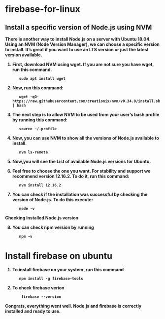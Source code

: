 # firebase-for-linux

<h2><b>Install a specific version of Node.js using NVM</h2>

There is another way to install Node.js on a server with Ubuntu 18.04. Using an NVM (Node Version Manager), we can choose a specific version to install. It’s great if you want to use an LTS version or just the latest version available.

1)  First, download NVM using wget. If you are not sure you have wget, run this command.


           sudo apt install wget

2)  Now, run this command:

           wget -qO- https://raw.githubusercontent.com/creationix/nvm/v0.34.0/install.sh | bash


3)  The next step is to allow NVM to be used from your user’s bash profile by running this command:


           source ~/.profile
 
4)  Now, you can use NVM to show all the versions of Node.js available to install.


           nvm ls-remote

5)  Now,you will see the List of available Node.js versions for Ubuntu.



6)  Feel free to choose the one you want. For stability and support we recommend version 12.16.2. To do it, run this command:

           nvm install 12.16.2

7)  You can check if the installation was successful by checking the version of Node.js. To do this execute:

           node -v
           
Checking Installed Node.js version

8)  You can check npm version by running

           npm -v
           
 <h1> Install firebase on ubuntu</h1>
 
1)  To install firebase on your system ,run this command
   
           npm install -g firebase-tools
           
2)  To check firebase verion

            firebase --version
           

Congrats, everything went well. Node.js and firebase is correctly installed and ready to use.
